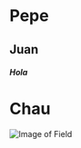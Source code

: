 # Pepe
## Juan
##### Hola
# Chau
![Image of Field](https://tse2.mm.bing.net/th?id=OIP.QQn9Ul2WrzBpfN9Y-fqi7gHaEa&pid=Api&P=0&h=180)
